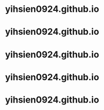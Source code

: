 # yihsien0924.github.io
# yihsien0924.github.io
# yihsien0924.github.io
# yihsien0924.github.io
# yihsien0924.github.io
